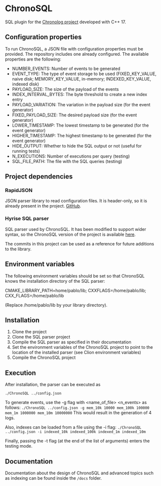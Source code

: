 # ChronoSQL

SQL plugin for the [Chronolog project](http://www.cs.iit.edu/~scs/assets/projects/ChronoLog/ChronoLog.html) developed with C++ 17.

## Configuration properties
To run ChronoSQL, a JSON file with configuration properties must be provided. The repository includes one already configured. The available properties are the following:

- NUMBER_EVENTS: Number of events to be generated
- EVENT_TYPE: The type of event storage to be used (FIXED_KEY_VALUE, naive disk; MEMORY_KEY_VALUE, in-memory; INDEXED_KEY_VALUE, indexed disk)
- PAYLOAD_SIZE: The size of the payload of the events
- INDEX_INTERVAL_BYTES: The byte threshold to create a new index entry
- PAYLOAD_VARIATION: The variation in the payload size (for the event generator)
- FIXED_PAYLOAD_SIZE: The desired payload size (for the event generator)
- LOWER_TIMESTAMP: The lowest timestamp to be generated (for the event generator)
- HIGHER_TIMESTAMP: The highest timestamp to be generated (for the event generator)
- HIDE_OUTPUT: Whether to hide the SQL output or not (useful for running tests)
- N_EXECUTIONS: Number of executions per query (testing)
- SQL_FILE_PATH: The file with the SQL queries (testing)

## Project dependencies

### RapidJSON
JSON parser library to read configuration files. It is header-only, so it is already present in the project. [GitHub](https://github.com/Tencent/rapidjson/).

### Hyrise SQL parser
SQL parser used by ChronoSQL. It has been modified to support wider syntax, so the ChronoSQL version of the project is available [here](https://github.com/pabloprz/sql-parser).

The commits in this project can be used as a reference for future additions to the library.

## Environment variables

The following environment variables should be set so that ChronoSQL knows the installation directory of the SQL parser:

CMAKE_LIBRARY_PATH=home/pablo/lib; CXXFLAGS=/home/pablo/lib; CXX_FLAGS=/home/pablo/lib

(Replace /home/pablo/lib by your library directory).

## Installation
1. Clone the project
2. Clone the SQL parser project
3. Compile the SQL parser as specified in their documentation
4. Set the environment variables of the ChronoSQL project to point to the location of the installed parser (see Clion environment variables)
5. Compile the ChronoSQL project

## Execution
After installation, the parser can be executed as

`./ChronoSQL ../config.json`

To generate events, use the -g flag with <name_of_file> <n_events> as follows:
`./ChronoSQL ../config.json -g mem_10k 10000 mem_100k 100000 mem_1m 1000000 mem_10m 10000000`
This would result in the generation of 4 logs.

Also, indexes can be loaded from a file using the -i flag:
`./ChronoSQL ../config.json -i indexed_10k indexed_100k indexed_1m indexed_10m`

Finally, passing the -t flag (at the end of the list of arguments) enters the testing mode.

## Documentation
Documentation about the design of ChronoSQL and advanced topics such as indexing can be found inside the `/docs` folder.
